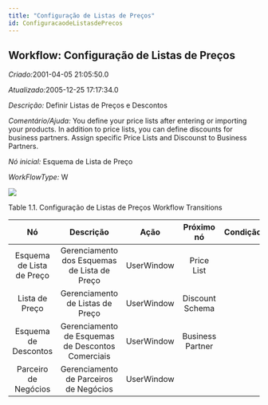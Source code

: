 ```yaml
---
title: "Configuração de Listas de Preços"
id: ConfiguracaodeListasdePrecos
---
```

<div id="d31801e1" class="section chapter">

<div class="titlepage">

<div>

<div>

## Workflow: Configuração de Listas de Preços

</div>

</div>

</div>

<span class="emphasis"> *Criado:*</span>2001-04-05 21:05:50.0

<span class="emphasis">*Atualizado:*</span>2005-12-25 17:17:34.0

<span class="emphasis"> *Descrição:* </span> Definir Listas de Preços e
Descontos

<span class="emphasis"> *Comentário/Ajuda:* </span>You define your price
lists after entering or importing your products. In addition to price
lists, you can define discounts for business partners. Assign specific
Price Lists and Discounst to Business Partners.

<span class="emphasis"> *Nó inicial:* </span>Esquema de Lista de Preço

<span class="emphasis"> *WorkFlowType:* </span>W

![](/img/manual/ConfiguracaodeListasdePrecos.png)

<div id="d31801e30" class="table">

<div class="table-title">

Table 1.1. Configuração de Listas de Preços Workflow
Transitions

</div>

<div class="table-contents">

|            Nó             |                     Descrição                     |    Ação    |    Próximo nó    | Condição |
| :-----------------------: | :-----------------------------------------------: | :--------: | :--------------: | :------: |
| Esquema de Lista de Preço |   Gerenciamento dos Esquemas de Lista de Preço    | UserWindow |    Price List    |          |
|      Lista de Preço       |         Gerenciamento de Listas de Preço          | UserWindow | Discount Schema  |          |
|   Esquema de Descontos    | Gerenciamento de Esquemas de Descontos Comerciais | UserWindow | Business Partner |          |
|   Parceiro de Negócios    |      Gerenciamento de Parceiros de Negócios       | UserWindow |                  |          |

</div>

</div>

  

</div>
